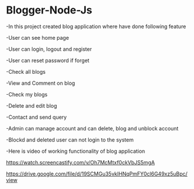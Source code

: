 # Blogger-Node-Js

-In this project created blog application where have done following feature

-User can see home page 

-User can login, logout and register

-User can reset password if forget

-Check all blogs

-View and Comment on blog

-Check my blogs

-Delete and edit blog

-Contact and send query

-Admin can manage account and can delete, blog and unblock account

-Blockd and deleted user can not login to the system

-Here is video of working functionality of blog application

https://watch.screencastify.com/v/Oh7McMtxf0ckVbJS5mgA 

https://drive.google.com/file/d/19SCMGu35vkIHNqPmFY0cl6G49xz5uBpc/view